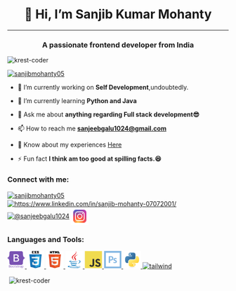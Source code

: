 <h1 align="center">👋 Hi, I’m Sanjib Kumar Mohanty</h1><hr>
<h3 align="center">A passionate frontend developer from India</h3>

<p align="left"> <img src="https://komarev.com/ghpvc/?username=krest-coder&label=Profile%20views&color=0e75b6&style=flat" alt="krest-coder" /> </p>

<p align="left"> <a href="https://twitter.com/sanjibmohanty05" target="blank"><img src="https://img.shields.io/twitter/follow/sanjibmohanty05?logo=twitter&style=for-the-badge" alt="sanjibmohanty05" /></a> </p>

- 🔭 I’m currently working on <b>Self Development</b>,undoubtedly.

- 🌱 I’m currently learning **Python and Java**

- 💬 Ask me about **anything regarding Full stack development😎**

- 📫 How to reach me **sanjeebgalu1024@gmail.com**

- 📄 Know about my experiences <a href="https://drive.google.com/file/d/1i5fXJfeI4bxAruiawgXuG3HgZf_9EXmI/view?usp=sharing">Here</a>

- ⚡ Fun fact **I think am too good at spilling facts.😆**

<h3 align="left">Connect with me:</h3>
<p align="left">
<a href="https://twitter.com/sanjibmohanty05" target="blank"><img align="center" src="https://raw.githubusercontent.com/rahuldkjain/github-profile-readme-generator/master/src/images/icons/Social/twitter.svg" alt="sanjibmohanty05" height="30" width="40" /></a>
<a href="https://linkedin.com/in/https://www.linkedin.com/in/sanjib-mohanty-07072001/" target="blank"><img align="center" src="https://raw.githubusercontent.com/rahuldkjain/github-profile-readme-generator/master/src/images/icons/Social/linked-in-alt.svg" alt="https://www.linkedin.com/in/sanjib-mohanty-07072001/" height="30" width="40" /></a>
<a href="https://www.hackerrank.com/@sanjeebgalu1024" target="blank"><img align="center" src="https://raw.githubusercontent.com/rahuldkjain/github-profile-readme-generator/master/src/images/icons/Social/hackerrank.svg" alt="@sanjeebgalu1024" height="30" width="40" /></a>
<a href="https://www.instagram.com/__i.am.sanjib__/" target="blank"><img align="center" src="https://github.com/kaal-coder/kaal-coder/blob/main/instagram.png" alt="__i.am.sanjib__" height="40" width="40" /></a>
</p>

<h3 align="left">Languages and Tools:</h3>
<p align="left"> <a href="https://getbootstrap.com" target="_blank" rel="noreferrer"> <img src="https://raw.githubusercontent.com/devicons/devicon/master/icons/bootstrap/bootstrap-plain-wordmark.svg" alt="bootstrap" width="40" height="40"/> </a> <a href="https://www.w3schools.com/css/" target="_blank" rel="noreferrer"> <img src="https://raw.githubusercontent.com/devicons/devicon/master/icons/css3/css3-original-wordmark.svg" alt="css3" width="40" height="40"/> </a> <a href="https://www.w3.org/html/" target="_blank" rel="noreferrer"> <img src="https://raw.githubusercontent.com/devicons/devicon/master/icons/html5/html5-original-wordmark.svg" alt="html5" width="40" height="40"/> </a> <a href="https://www.java.com" target="_blank" rel="noreferrer"> <img src="https://raw.githubusercontent.com/devicons/devicon/master/icons/java/java-original.svg" alt="java" width="40" height="40"/> </a> <a href="https://developer.mozilla.org/en-US/docs/Web/JavaScript" target="_blank" rel="noreferrer"> <img src="https://raw.githubusercontent.com/devicons/devicon/master/icons/javascript/javascript-original.svg" alt="javascript" width="40" height="40"/> </a> <a href="https://www.photoshop.com/en" target="_blank" rel="noreferrer"> <img src="https://raw.githubusercontent.com/devicons/devicon/master/icons/photoshop/photoshop-line.svg" alt="photoshop" width="40" height="40"/> </a> <a href="https://www.python.org" target="_blank" rel="noreferrer"> <img src="https://raw.githubusercontent.com/devicons/devicon/master/icons/python/python-original.svg" alt="python" width="40" height="40"/> </a> <a href="https://tailwindcss.com/" target="_blank" rel="noreferrer"> <img src="https://www.vectorlogo.zone/logos/tailwindcss/tailwindcss-icon.svg" alt="tailwind" width="40" height="40"/> </a> </p>

<p>&nbsp;<img align="center" src="https://github-readme-stats.vercel.app/api?username=krest-coder&show_icons=true&locale=en" alt="krest-coder" /></p>
